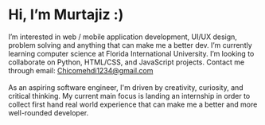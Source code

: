 <h1>Hi, I’m Murtajiz :)</h1>
I’m interested in web / mobile application development, UI/UX design, problem solving and anything that can make me a better dev.
I’m currently learning computer science at Florida International University.
I’m looking to collaborate on Python, HTML/CSS, and JavaScript projects.
Contact me through email: <a href = "mailto: chicomehdi1234@gmail.com">Chicomehdi1234@gmail.com</a>
<br>
<br>
As an aspiring software engineer, I'm driven by creativity, curiosity, and critical thinking. My current main focus is landing an internship in order to collect first hand real world experience that can make me a better and more well-rounded developer. 

<!---
MurtajizMehdi/MurtajizMehdi is a ✨ special ✨ repository because its `README.md` (this file) appears on your GitHub profile.
You can click the Preview link to take a look at your changes.
--->
